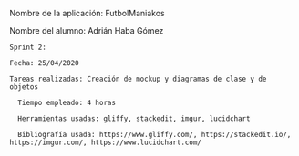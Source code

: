Nombre de la aplicación: FutbolManiakos

Nombre del alumno: Adrián Haba Gómez

    Sprint 2:

    Fecha: 25/04/2020
     
    Tareas realizadas: Creación de mockup y diagramas de clase y de objetos
     
      Tiempo empleado: 4 horas 
      
      Herramientas usadas: gliffy, stackedit, imgur, lucidchart
      
      Bibliografía usada: https://www.gliffy.com/, https://stackedit.io/, https://imgur.com/, https://www.lucidchart.com/
